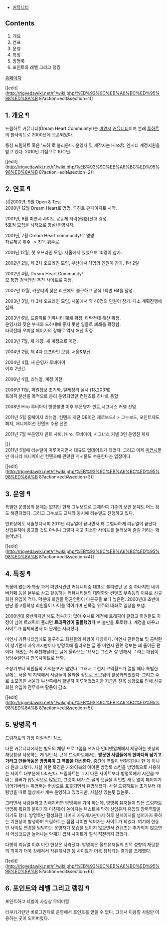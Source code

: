   * [커뮤니티](%EC%BB%A4%EB%AE%A4%EB%8B%88%ED%8B%B0.md)  

## Contents

    

1. 개요 
2. 연표 
3. 운영 
4. 특징 
5. 방명록 
6. 포인트와 레벨 그리고 랭킹 

[홈페이지](http://hirotr.ncity.net)

[[edit](http://rigvedawiki.net/r1/wiki.php/%EB%93%9C%EB%A6%BC%ED%95%98%ED%8A%B
8?action=edit&section=1)]

## 1. 개요 ¶

드림하트 커뮤니티(Dream Heart Community!)는 [미연시](%EB%AF%B8%EC%97%B0%EC%8B%9C.md)
[커뮤니티](%EC%BB%A4%EB%AE%A4%EB%8B%88%ED%8B%B0.md)이며 본래
[투하트](%ED%88%AC%ED%95%98%ED%8A%B8.md)의 팬사이트로 2000년에 오픈되었다.

  

통칭 드림하트 혹은 '드하'로 불리운다. 운영자 및 제작자는 Hiro君. 엔시티 계정지원을 받고 있다. 2010년 기점으로 10주년.

  

[[edit](http://rigvedawiki.net/r1/wiki.php/%EB%93%9C%EB%A6%BC%ED%95%98%ED%8A%B
8?action=edit&section=2)]

## 2. 연표 ¶

{{|2000년, 9월 Open & Test  
2000년 12월 Dream Heart로 명명, 투하트 팬페이지로 시작.

  

2001년, 6월 미연시 사이트 공동체 타락(他絡)전대 결성.  
5호점 모집을 시작으로 창설/운영시작.

  

2001년, 7월 Dream Heart community!로 명명  
자료제공 위주 -> 친목 위주로.

  

2001년 12월, 첫 오프라인 모임. 서울에서 있었으며 10명이 참가.

  

2002년 2월, 제 2차 오프라인 모임, 부산에서 11명의 인원이 참가. 1박 2일

  

2002년 4월, Dream Heart Community!  
모 통합 검색엔진 추천 사이트로 지정.

  

2002년 12월, 카운터의 잦은 리셋에도 불구하고 공식 1백만 Hit를 달성.

  

2003년 3월, 제 3차 오프라인 모임, 서울에서 약 40명의 인원이 참가. 다소 계획진행에 실패.

  

2003년 6월, 드림하트 커뮤니티 폐쇄 확정, 타락전대 해산 확정.  
운영자의 잦은 부재와 드하내에 좋지 못한 일들로 폐쇄를 확정함.  
타락전대 오피셜 페이지의 장애로 역시 해산 확정

  

2003년 7월, 재 개장. 새 계정으로 이전.

  

2004년 2월, 제 4차 오프라인 모임. 서울&부산.

  

2004년 4월, 새 운영자 루비아이  
이후 2년간.

  

2006년 4월, 리뉴얼, 계정 이전.

  

2006년 11월, 회원정보 초기화, 일제정리 실시 (13,203개)  
트래픽 분산을 목적으로 분리 운영되었던 컨텐츠를 하나로 통합

  

2008년 Hiro 루비아이 행방불명 이후 부운영자 핀트,시그너스 커넬 선임

  

2011년 5월 홈페이지 리뉴얼, 컨텐츠 개편 DB이전 제로보드4 > 그누보드, 포인트제도 폐지, 애니메이션 컨텐츠 수용 선언

  

2011년 7월 부운영자 핀트 사퇴, Hiro, 루비아이, 시그너스 커넬 3인 운영진 체제

  

|}}  
2011년 5월에 리뉴얼이 이루어지면서 대규모 업데이트가 되었다. 그리고 이제
[미연시](%EB%AF%B8%EC%97%B0%EC%8B%9C.md)뿐만 아니라 애니메이션 컨텐츠에 관련된 게시물도 수용한다는 입장이다.

  

[[edit](http://rigvedawiki.net/r1/wiki.php/%EB%93%9C%EB%A6%BC%ED%95%98%ED%8A%B
8?action=edit&section=3)]

## 3. 운영 ¶

특별한 운영상의 문제는 없지만 현재 그누보드로 교체하여 기존의 보안 문제도 어느 정도 해결되었다. 그리고 그누보드 교체와 동시에 리뉴얼도
진행하고 있다.

  

연표상에도 서술했다시피 2011년 리뉴얼이 끝나면서 꽤 그럴싸하게 리뉴얼이 끝났다. 신입유저야 광고할 것도 아니니 그렇다 치고 최소한
사이트를 둘러보며 즐길 거리는 꽤 늘어났다.

  

[[edit](http://rigvedawiki.net/r1/wiki.php/%EB%93%9C%EB%A6%BC%ED%95%98%ED%8A%B
8?action=edit&section=4)]

## 4. 특징 ¶

<del>특징이 없는게 특징</del> 과거 미연시관련 커뮤니티중 대표로 불리웠던 곳 중 하나지만 네이버카페 등을 본부로 삼고 활동하는
커뮤니티들의 대형화와 컨텐츠 부족등의 이유로 신규회원 유입이 적다. 덕분에 회원들 평균연령이 다른곳들 보다 높은편. 2000년대 초반에 만난
중고등학생 회원들이 나이를 먹어가며 친목질 위주의 대화로 일상을 보냄.

  

2000년대 중반까지만 해도 접속자가 많아 수시로 계정에 트래픽이 걸렸고 회원들도 자정이 넘어 트래픽이 풀리면 **트래픽양이 출몰했었다**
며 불만을 토로했다. 계정을 바꾸고 사이트가 침체되면서 이 문제는 사라졌다.

  

미연시 커뮤니티임에도 불구하고 회원들의 취향이 다양하다. 미연시 관련정보 및 공략란이 생기면서 자유게시판이나 방명록에 올라오는 글 중 미연시
관련 정보는 꽤 줄어든 편이다. 재밌는 거 추천해달라는 글에 올라오는 '요새는 그런거 잘 안해서...' 라는 대답이 상당수일만큼 친목사이트로
변화.

  

초창기부터 회원들의 지역분포가 넓었다. 그래서 그런지 코믹월드가 열릴 때나 특별한 날에는 서울 외 지역에서 사람들이 올라올 정도로 소모임이
활성화되었었다. 그리고 주로 소모임은 서울과 부산쪽에서 활발히 이루어졌었지만 지금은 친목 성향으로 인해 신규회원 유입이 전무하며 활동이
감소.

[[edit](http://rigvedawiki.net/r1/wiki.php/%EB%93%9C%EB%A6%BC%ED%95%98%ED%8A%B
8?action=edit&section=5)]

## 5. 방명록 ¶

  

드림하트의 가장 이질적인 장소.

  

다른 커뮤니티에서는 별도의 채팅 프로그램을 쓰거나 인터넷업체에서 제공하는 넷상의 채팅창을 사용하는 게 일반적. 근데 드림하트에서는 **방문한
사람들에게 한마디씩 남기고 가라고 만들어놓은 방명록이 그 역할을 대신한다.** 중간에 역할이 변질되거나 한 게 아니라 원래 그랬다. 사실
이런 특징은 카와이북의 아이콘 방명록 스킨을 방명록으로 사용하는 사이트 대부분에 나타난다. 드림하트는 그저 다른 사이트보다 방명록에서 시간을
보내는 멤버가 압도적으로 많았고, 그것이 내가 쓴 글의 댓글을 확인할 새도 없이 페이지가 넘어가버리는 위엄쩌는 현상으로 표출되면서
유명해졌다. 사실 드림하트는 초기부터 채팅방을 따로 웹상에서 계속 운영하고 있었지만, 사실상 있는듯 없는듯.

  

그러면서 사람들하고 친해지려면 방명록을 가야 하는데, 방명록 유저들이 만든 드림하트 방명록 특유의 분위기와 미친듯이 쏟아지는 텍스트에 막혀
신입유저 유입의 장벽역할을 하기도 했다. 방명록만 활성화된 나머지 자유게시판마저 하루 한페이지를 넘어가지 못하는 기현상이 발생하며 드림하트는
점점 나이만 먹어가는 사이트가 되었다. 여기에 한동안 사이트 변경을 담당하는 운영자가 모습을 보이지 않으면서 컨텐츠는 추가되지 않으면서
악성코드만 늘어나는 악재가 겹쳐 사이트가 질식 직전까지 갔었다.

  

다행히 리뉴얼 이후 이런 현상은 사라졌다. 방명록은 올드유저들의 친목 성향의 채팅창의 의미가 더욱 강해져서 자유게시판 등 사이트가 더욱
침체되는 결과를 초래했다.

[[edit](http://rigvedawiki.net/r1/wiki.php/%EB%93%9C%EB%A6%BC%ED%95%98%ED%8A%B
8?action=edit&section=6)]

## 6. 포인트와 레벨 그리고 랭킹 ¶

포인트하고 레벨이 사실상 무의미함

  

라쿠카기란만 비로그인제로 운영해서 포인트를 얻을 수 없다. 그래서 이용할 사람만 이용하는 곳이 되어버렸다.

